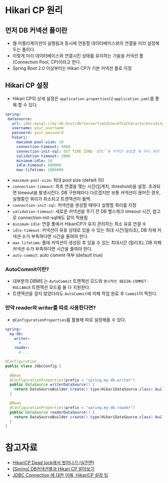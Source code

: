 # Hikari CP 원리

## 먼저 DB 커넥션 풀이란

- 웹 어플리케이션이 실행됨과 동시에 연동할 데이터베이스와의 연결을 미리 설정해두는 풀이다.
- 이렇게 미리 데이터베이스와 연결시킨 상태를 유지하는 기술을 커넥션 풀(Connection Pool, CP)이라고 한다.
- Spring Boot 2.0 이상부터는 Hikari CP가 기본 커넥션 풀로 지정

## Hikari CP 설정

- Hikari CP의 상세 설정은 `application.properties`나 `application.yaml`를 통해 할 수 있다.

```yaml
spring:
 datasource:
   url: jdbc:mysql://my-db-host/db?serverTimeZone=UTC&CharacterEncoding=UTF-8
   username: your_usernaem
   password: your_password
   hikari:
     maximum-pool-size: 10
     connection-timeout: 5000
     connection-init-sql: SET TIME ZONE 'UTC' # 커넥션 생성할 때 마다 쿼리
     validation-timeout: 2000
     minimum-idle: 10
     idle-timeout: 600000
     max-lifetime: 1800000
```

- `maximum-pool-size`: 최대 pool size (defailt 10)
- `connection-timeout`:  최초 연결을 맺는 시간(임계치, threshold)을 설정. 초과되면 timeout을 발생시킨다. DB 구현체마다 다르겠지만 보통 커넥션이 끊어진 경우, 실행중인 쿼리가 취소되고 트랜잭션이 롤백.
- `connection-init-sql`: 커넥션을 생성할 때마다 실행할 쿼리를 지정
- `validation-timeout`: 새로운 커넥션을 주기 전 DB 헬스체크 timeout 시간, 참고로 connection-init-sql에도 같이 적용됨
- `minimum-idle`: 연결 풀에서 HikariCP가 유지 관리하는 최소 유휴 연결 수
- `idle-timeout`: 커넥션이 유휴 상태로 있을 수 있는 최대 시간(밀리초), DB 자체 커넥션 수가 부족하다면 시간을 줄여야 한다.
- `max-lifetime`: 풀에 커넥션이 생성된 후 있을 수 있는 최대시간 (밀리초), DB 자체 커넥션 수가 부족하다면 시간을 줄여야 한다.
- `auto-commit`: auto commit 여부 (default true)

### AutoCommit이란?

- 대부분의 DBMS 는 `AutoCommit` 트랜잭션 모드와 `명시적인 BEGIN-COMMIT-ROLLBACK` 트랜잭션 모드를 둘 다 지원한다.  
- 트랜잭션을 걸지 않았더라도 `AutoCommit`에 의해 작업 완료 후 `Commit`이 찍힌다.

### 만약 reader와 writer를 따로 사용한다면?

- `@ConfigurationProperties`를 활용해 따로 설정해줄 수 있다.

```yaml
spring:
  my-db:
    writer:
      # ...
    reader:
      # ...
```

```java
@Configuration
public class JdbcConfig {
  
  @Bean
  @ConfigurationProperties(prefix = "spring.my-db.writer")
  public DataSource writerDataSource() {
    return DataSourceBuilder.create().type(HikariDataSource.class).build();
  }

  @Bean
  @ConfigurationProperties(prefix = "spring.my-db.reader")
  public DataSource readerDataSource() {
    return DataSourceBuilder.create().type(HikariDataSource.class).build();
  }
}
```

# 참고자료

- [HikariCP Dead lock에서 벗어나기 (실전편)](https://techblog.woowahan.com/2663/)
- [[Spring] DB커넥션풀과 Hikari CP 알아보기](https://velog.io/@miot2j/Spring-DB%EC%BB%A4%EB%84%A5%EC%85%98%ED%92%80%EA%B3%BC-Hikari-CP-%EC%95%8C%EC%95%84%EB%B3%B4%EA%B8%B0)
- [JDBC Connection 에 대한 이해, HikariCP 설정 팁](https://jiwondev.tistory.com/291)
